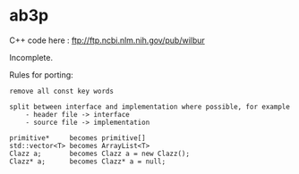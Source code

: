 ab3p
====

C++ code here : ftp://ftp.ncbi.nlm.nih.gov/pub/wilbur

Incomplete.

Rules for porting:

	remove all const key words
	
	split between interface and implementation where possible, for example
	    - header file -> interface
	    - source file -> implementation
	
	primitive*     becomes primitive[]
	std::vector<T> becomes ArrayList<T>
	Clazz a;       becomes Clazz a = new Clazz();
	Clazz* a;      becomes Clazz* a = null;
